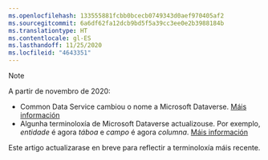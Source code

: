 ```yaml
---
ms.openlocfilehash: 133555881fcbb0bcecb0749343d0aef970405af2
ms.sourcegitcommit: 6a6df62fa12dcb9bd5f5a39cc3ee0e2b3988184b
ms.translationtype: HT
ms.contentlocale: gl-ES
ms.lasthandoff: 11/25/2020
ms.locfileid: "4643351"
---
```

> [!NOTE]
> A partir de novembro de 2020:
> - Common Data Service cambiou o nome a Microsoft Dataverse. [Máis información](https://aka.ms/PAuAppBlog)
> - Algunha terminoloxía de Microsoft Dataverse actualizouse. Por exemplo, *entidade* é agora *táboa* e *campo* é agora *columna*. [Máis información](https://go.microsoft.com/fwlink/?linkid=2147247)
>
> Este artigo actualizarase en breve para reflectir a terminoloxía máis recente.
